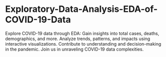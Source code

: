 # Exploratory-Data-Analysis-EDA-of-COVID-19-Data
Explore COVID-19 data through EDA: Gain insights into total cases, deaths, demographics, and more. Analyze trends, patterns, and impacts using interactive visualizations. Contribute to understanding and decision-making in the pandemic. Join us in unraveling COVID-19 data complexities.
